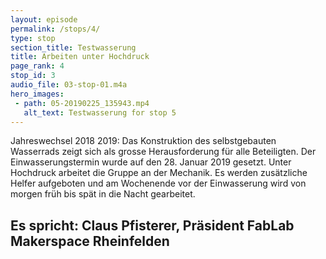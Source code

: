 ```yaml
---
layout: episode
permalink: /stops/4/
type: stop
section_title: Testwasserung
title: Arbeiten unter Hochdruck
page_rank: 4
stop_id: 3
audio_file: 03-stop-01.m4a
hero_images:
 - path: 05-20190225_135943.mp4
   alt_text: Testwasserung for stop 5
---
```


Jahreswechsel 2018 2019:
Das Konstruktion des selbstgebauten Wasserrads zeigt sich als grosse Herausforderung für alle Beteiligten. Der Einwasserungstermin wurde auf den 28. Januar 2019 gesetzt. Unter Hochdruck arbeitet die Gruppe an der Mechanik. Es werden zusätzliche Helfer aufgeboten und am Wochenende vor der Einwasserung wird von morgen früh bis spät in die Nacht gearbeitet.

## Es spricht: Claus Pfisterer, Präsident FabLab Makerspace Rheinfelden